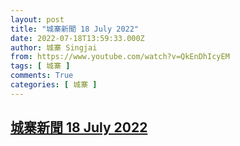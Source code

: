 ```yaml
---
layout: post
title: "城寨新聞 18 July 2022"
date: 2022-07-18T13:59:33.000Z
author: 城寨 Singjai
from: https://www.youtube.com/watch?v=QkEnDhIcyEM
tags: [ 城寨 ]
comments: True
categories: [ 城寨 ]
---
```

<!--1658152773000-->
[城寨新聞 18 July 2022](https://www.youtube.com/watch?v=QkEnDhIcyEM)
------

<div>

</div>
